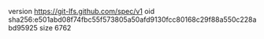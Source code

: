 version https://git-lfs.github.com/spec/v1
oid sha256:e501abd08f74fbc55f573805a50afd9130fcc80168c29f88a550c228abd95925
size 6762
